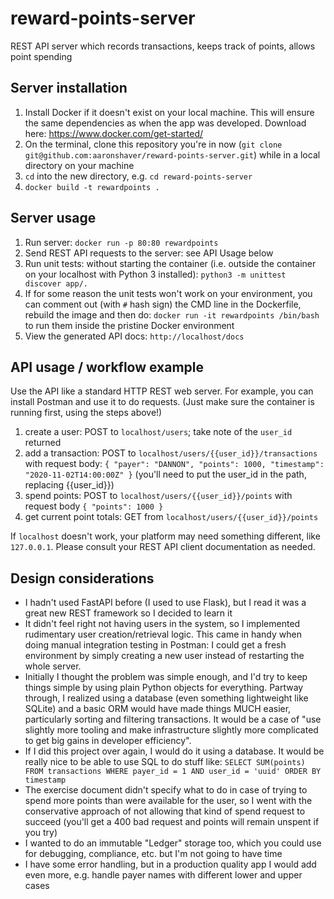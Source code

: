 # reward-points-server

REST API server which records transactions, keeps track of points, allows point
spending

## Server installation

1. Install Docker if it doesn't exist on your local machine. This will ensure
 the same dependencies as when the app was developed. Download here:
https://www.docker.com/get-started/
1. On the terminal, clone this repository you're in now
 (`git clone git@github.com:aaronshaver/reward-points-server.git`) while in a
 local directory on your machine
1. `cd` into the new directory, e.g. `cd reward-points-server`
1. `docker build -t rewardpoints .`

## Server usage

1. Run server: `docker run -p 80:80 rewardpoints`
1. Send REST API requests to the server: see API Usage below
1. Run unit tests: without starting the container (i.e. outside the container on
your localhost with Python 3 installed): `python3 -m unittest discover app/.`
1. If for some reason the unit tests won't work on your environment, you can
comment out (with `#` hash sign) the CMD line in the Dockerfile, rebuild the image
and then do: `docker run -it rewardpoints /bin/bash` to run them inside the
 pristine Docker environment
1. View the generated API docs: `http://localhost/docs`

## API usage / workflow example

Use the API like a standard HTTP REST web server. For example, you can
install Postman and use it to do requests. (Just make sure the container is
running first, using the steps above!)

1. create a user: POST to `localhost/users`; take note of the `user_id` returned
1. add a transaction: POST to `localhost/users/{{user_id}}/transactions` with
request body:
 `{ "payer": "DANNON", "points": 1000, "timestamp": "2020-11-02T14:00:00Z" }`
 (you'll need to put the user_id in the path, replacing {{user_id}})
1. spend points: POST to `localhost/users/{{user_id}}/points` with request body
 `{ "points": 1000 }`
1. get current point totals: GET from `localhost/users/{{user_id}}/points`

If `localhost` doesn't work, your platform may need something different, like
 `127.0.0.1`. Please consult your REST API client documentation as needed.

## Design considerations

* I hadn't used FastAPI before (I used to use Flask), but I read it was a great
 new REST framework so I decided to learn it
* It didn't feel right not having users in the system, so I implemented
 rudimentary user creation/retrieval logic. This came in handy when doing manual
 integration testing in Postman: I could get a fresh environment by simply
 creating a new user instead of restarting the whole server.
* Initially I thought the problem was simple enough, and I'd try to keep things
 simple by using plain Python objects for everything. Partway through, I
 realized using a database (even something lightweight like SQLite) and a basic
 ORM would have made things MUCH easier, particularly sorting and filtering
 transactions. It would be a case of "use slightly more tooling and make
 infrastructure slightly more complicated to get big gains in developer
 efficiency".
* If I did this project over again, I would do it using a database. It would be
really nice to be able to use SQL to do stuff like: `SELECT SUM(points) FROM
 transactions WHERE payer_id = 1 AND user_id = 'uuid' ORDER BY timestamp`
* The exercise document didn't specify what to do in case of trying to spend
 more points than were available for the user, so I went with the conservative
 approach of not allowing that kind of spend request to succeed (you'll get a
 400 bad request and points will remain unspent if you try)
* I wanted to do an immutable "Ledger" storage too, which you could use for
 debugging, compliance, etc. but I'm not going to have time
* I have some error handling, but in a production quality app I would add even
 more, e.g. handle payer names with different lower and upper cases
